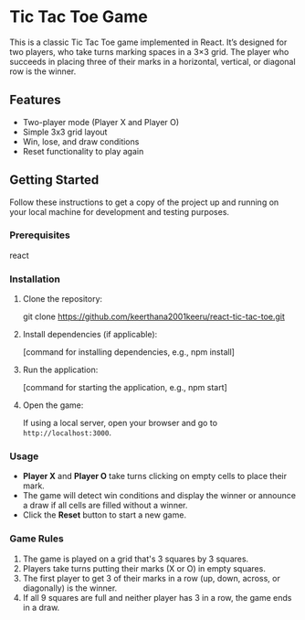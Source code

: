 # Tic Tac Toe Game

This is a classic Tic Tac Toe game implemented in React. It’s designed for two players, who take turns marking spaces in a 3×3 grid. The player who succeeds in placing three of their marks in a horizontal, vertical, or diagonal row is the winner.

## Features

- Two-player mode (Player X and Player O)
- Simple 3x3 grid layout
- Win, lose, and draw conditions
- Reset functionality to play again

## Getting Started

Follow these instructions to get a copy of the project up and running on your local machine for development and testing purposes.

### Prerequisites

react

### Installation

1. Clone the repository:

    git clone https://github.com/keerthana2001keeru/react-tic-tac-toe.git
    
2. Install dependencies (if applicable):

    [command for installing dependencies, e.g., npm install]
   
3. Run the application:

    [command for starting the application, e.g., npm start]
    
4. Open the game:

    If using a local server, open your browser and go to `http://localhost:3000`.

### Usage

- **Player X** and **Player O** take turns clicking on empty cells to place their mark.
- The game will detect win conditions and display the winner or announce a draw if all cells are filled without a winner.
- Click the **Reset** button to start a new game.

### Game Rules

1. The game is played on a grid that's 3 squares by 3 squares.
2. Players take turns putting their marks (X or O) in empty squares.
3. The first player to get 3 of their marks in a row (up, down, across, or diagonally) is the winner.
4. If all 9 squares are full and neither player has 3 in a row, the game ends in a draw.


